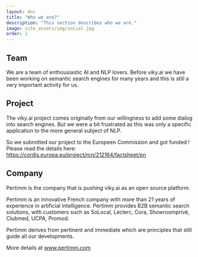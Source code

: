 ```yaml
---
layout: doc
title: "Who we are?"
description: "This section describes who we are."
image: site_assets/img/social.jpg
order: 1
---
```


## Team

We are a team of enthousiastic AI and NLP lovers. Before viky.ai we have been working on semantic search engines for many years and this is still a very important activity for us.


## Project

The viky.ai project comes originally from our willingness to add some dialog into search engines. But we were a bit frustrated as this was only a specific application to the more general subject of NLP.

So we submitted our project to the Europeen Commission and got funded ! Please read the details here: https://cordis.europa.eu/project/rcn/212164/factsheet/en


## Company

Pertimm is the company that is pushing viky.ai as an open source platform.

Pertimm is an innovative French company with more than 21 years of experience in artificial intelligence. Pertimm provides B2B semantic search solutions, with customers such as SoLocal, Leclerc, Cora, Showroomprivé, Clubmed, UCPA, Promod.

Pertimm derives from pertinent and immediate which are principles that still guide all our developments.

More details at www.pertimm.com


